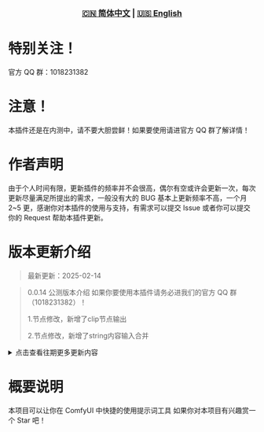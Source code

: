 <div align="center">
  
### [🇨🇳 简体中文](README.md) | [🇺🇸 English](README_EN.md)

</div>

# 特别关注！

官方 QQ 群：1018231382

# 注意！

本插件还是在内测中，请不要大胆尝鲜！如果要使用请进官方 QQ 群了解详情！

# 作者声明

由于个人时间有限，更新插件的频率并不会很高，偶尔有空或许会更新一次，每次更新尽量满足所提出的需求，一般没有大的 BUG 基本上更新频率不高，一个月 2~5 更，感谢你对本插件的使用与支持，有需求可以提交 Issue 或者你可以提交你的 Request 帮助本插件更新。

# 版本更新介绍

> 最新更新：2025-02-14

> 0.0.14 公测版本介绍 如果你要使用本插件请务必进我们的官方 QQ 群（1018231382）！
>
> 1.节点修改，新增了clip节点输出
>
> 2.节点修改，新增了string内容输入合并

<details>
<summary>点击查看往期更多更新内容</summary>

> 0.0.13 公测版本介绍
>
> 1.修复了已知 BUG
>
> 2.新增功能-Lora 支持一键缓存所有 Lora 文件
>
> 3.新增功能-支持加载 Lora 的时候同时加载对应的 Lora 提示词（需要给 Lora 设置提示词才可生效！）

> 0.0.12 公测版本介绍
>
> 1.修复了已知 BUG

> 0.0.0.3 内测版本介绍
>
> 1.更新了 AI 对话功能
>
> 2.更新了 Danbooru 词库到 2024-11-30
>
> 3.将所有 tag 和词库都写入到数据库中，我们不再使用 json 文件来存储我们的 tag 和词库，因为数据太多检索起来太慢了
>
> 4.优化了性能

> 0.0.0.1 版本介绍 （由于本人工作原因空闲时间才有时间更新插件，见谅！在此非常感谢大家对本插件的支持！）
>
> 1. 上传插件 0.0.0.1 版本

</details>

# 概要说明

本项目可以让你在 ComfyUI 中快捷的使用提示词工具
如果你对本项目有兴趣赏一个 Star 吧！
